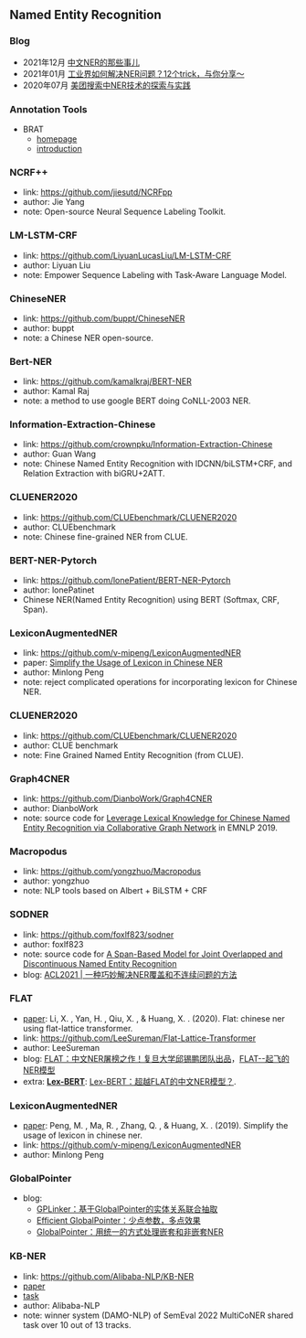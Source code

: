 ## **Named Entity Recognition**


### Blog
  * 2021年12月 [中文NER的那些事儿](https://github.com/DSXiangLi/ChineseNER)
  * 2021年01月 [工业界如何解决NER问题？12个trick，与你分享～](https://zhuanlan.zhihu.com/p/152463745)
  * 2020年07月 [美团搜索中NER技术的探索与实践](https://mp.weixin.qq.com/s/632T-bwnKU2Ui4Uidpoylw)

### Annotation Tools
  * BRAT
    - [homepage](http://brat.nlplab.org/index.html)
    - [introduction](https://wetest.qq.com/lab/view/31.html)

### NCRF++
  * link: https://github.com/jiesutd/NCRFpp
  * author: Jie Yang 
  * note: Open-source Neural Sequence Labeling Toolkit.

### LM-LSTM-CRF
  * link: https://github.com/LiyuanLucasLiu/LM-LSTM-CRF
  * author: Liyuan Liu
  * note: Empower Sequence Labeling with Task-Aware Language Model.

### ChineseNER
  * link: https://github.com/buppt/ChineseNER
  * author: buppt
  * note: a Chinese NER open-source.

### Bert-NER
  * link: https://github.com/kamalkraj/BERT-NER
  * author: Kamal Raj 
  * note: a method to use google BERT doing CoNLL-2003 NER.

### Information-Extraction-Chinese
  * link: https://github.com/crownpku/Information-Extraction-Chinese
  * author: Guan Wang
  * note: Chinese Named Entity Recognition with IDCNN/biLSTM+CRF, and Relation Extraction with biGRU+2ATT.

### CLUENER2020
  * link: https://github.com/CLUEbenchmark/CLUENER2020
  * author: CLUEbenchmark
  * note: Chinese fine-grained NER from CLUE.

### BERT-NER-Pytorch
  * link: https://github.com/lonePatient/BERT-NER-Pytorch
  * author: lonePatinet
  * Chinese NER(Named Entity Recognition) using BERT (Softmax, CRF, Span).

### LexiconAugmentedNER
  * link: https://github.com/v-mipeng/LexiconAugmentedNER 
  * paper: [Simplify the Usage of Lexicon in Chinese NER](https://arxiv.org/pdf/1908.05969.pdf)
  * author: Minlong Peng
  * note: reject complicated operations for incorporating lexicon for Chinese NER.

### CLUENER2020
  * link: https://github.com/CLUEbenchmark/CLUENER2020
  * author: CLUE benchmark
  * note: Fine Grained Named Entity Recognition (from CLUE).
  
### Graph4CNER
  * link: https://github.com/DianboWork/Graph4CNER
  * author: DianboWork
  * note: source code for [Leverage Lexical Knowledge for Chinese Named Entity Recognition via Collaborative Graph Network](https://aclanthology.org/D19-1396.pdf) in EMNLP 2019.

### Macropodus
  * link: https://github.com/yongzhuo/Macropodus
  * author: yongzhuo
  * note: NLP tools based on Albert + BiLSTM + CRF

### SODNER
  * link: https://github.com/foxlf823/sodner
  * author: foxlf823
  * note: source code for [A Span-Based Model for Joint Overlapped and Discontinuous Named Entity Recognition](https://arxiv.org/pdf/2106.14373.pdf)
  * blog: [ACL2021 | 一种巧妙解决NER覆盖和不连续问题的方法](https://mp.weixin.qq.com/s/SundMXWB_2l-MXh0bu9g1w)

### FLAT
  * [paper](https://arxiv.org/abs/2004.11795): Li, X. , Yan, H. , Qiu, X. , & Huang, X. . (2020). Flat: chinese ner using flat-lattice transformer.
  * link: https://github.com/LeeSureman/Flat-Lattice-Transformer
  * author: LeeSureman
  * blog: [FLAT：中文NER屠榜之作！复旦大学邱锡鹏团队出品](https://baijiahao.baidu.com/s?id=1677517325999475430&wfr=spider&for=pc)，[FLAT--起飞的NER模型](https://zhuanlan.zhihu.com/p/362349210)
  * extra: [**Lex-BERT**](https://arxiv.org/abs/2101.00396): [Lex-BERT：超越FLAT的中文NER模型？](https://zhuanlan.zhihu.com/p/343231764).

### LexiconAugmentedNER
  * [paper](https://arxiv.org/pdf/1908.05969.pdf): Peng, M. , Ma, R. , Zhang, Q. , & Huang, X. . (2019). Simplify the usage of lexicon in chinese ner.
  * link: https://github.com/v-mipeng/LexiconAugmentedNER
  * author: Minlong Peng 

### GlobalPointer
  * blog: 
    - [GPLinker：基于GlobalPointer的实体关系联合抽取](https://spaces.ac.cn/archives/8888)
    - [Efficient GlobalPointer：少点参数，多点效果](https://spaces.ac.cn/archives/8877)
    - [GlobalPointer：用统一的方式处理嵌套和非嵌套NER](https://spaces.ac.cn/archives/8373)

### KB-NER
  * link: https://github.com/Alibaba-NLP/KB-NER
  * [paper](https://arxiv.org/pdf/2203.00545.pdf)
  * [task](https://multiconer.github.io/results)
  * author: Alibaba-NLP
  * note: winner system (DAMO-NLP) of SemEval 2022 MultiCoNER shared task over 10 out of 13 tracks.
